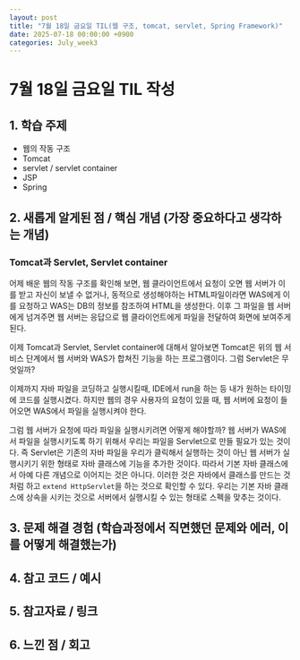 ```yaml
---
layout: post
title: "7월 18일 금요일 TIL(웹 구조, tomcat, servlet, Spring Framework)"
date: 2025-07-18 00:00:00 +0900
categories: July_week3
---
```


# 7월 18일 금요일 TIL 작성

## 1. 학습 주제
- 웹의 작동 구조
- Tomcat
- servlet / servlet container
- JSP
- Spring

## 2. 새롭게 알게된 점 / 핵심 개념 (가장 중요하다고 생각하는 개념)

### Tomcat과 Servlet, Servlet container
어제 배운 웹의 작동 구조를 확인해 보면, 웹 클라이언트에서 요청이 오면 웹 서버가 이를 받고 자신이 보낼 수 없거나, 동적으로 생성해야하는 HTML파일이라면 WAS에게 이를 요청하고 WAS는 DB의 정보를 참조하여 HTML을 생성한다. 이후 그 파일을 웹 서버에게 넘겨주면 웹 서버는 응답으로 웹 클라이언트에게 파일을 전달하여 화면에 보여주게 된다.

이제 Tomcat과 Servlet, Servlet container에 대해서 알아보면 Tomcat은 위의 웹 서비스 단계에서 웹 서버와 WAS가 합쳐진 기능을 하는 프로그램이다. 그럼 Servlet은 무엇일까? 

이제까지 자바 파일을 코딩하고 실행시킬때, IDE에서 run을 하는 등 내가 원하는 타이밍에 코드를 실행시켰다. 하지만 웹의 경우 사용자의 요청이 있을 때, 웹 서버에 요청이 들어오면 WAS에서 파일을 실행시켜야 한다. 

그럼 웹 서버가 요청에 따라 파일을 실행시키려면 어떻게 해야할까? 웹 서버가 WAS에서 파일을 실행시키도록 하기 위해서 우리는 파일을 Servlet으로 만들 필요가 있는 것이다. 즉 Servlet은 기존의 자바 파일을 우리가 클릭해서 실행하는 것이 아닌 웹 서버가 실행시키기 위한 형태로 자바 클래스에 기능을 추가한 것이다. 따라서 기본 자바 클래스에서 아예 다른 개념으로 이어지는 것은 아니다. 이러한 것은 자바에서 클래스를 만드는 것 처럼 하고 `extend HttpServlet`을 하는 것으로 확인할 수 있다. 우리는 기본 자바 클래스에 상속을 시키는 것으로 서버에서 실행시킬 수 있는 형태로 스펙을 맞추는 것이다.



## 3. 문제 해결 경험 (학습과정에서 직면했던 문제와 에러, 이를 어떻게 해결했는가)

## 4. 참고 코드 / 예시

## 5. 참고자료 / 링크

## 6. 느낀 점 / 회고 